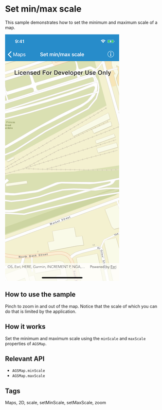 # Set min/max scale

This sample demonstrates how to set the minimum and maximum scale of a map.

![](image1.png)

## How to use the sample

Pinch to zoom in and out of the map. Notice that the scale of which you can do that is limited by the application.

## How it works

Set the minimum and maximum scale using the `minScale` and `maxScale` properties of `AGSMap`.

## Relevant API

 - `AGSMap.minScale`
 - `AGSMap.maxScale`

## Tags

Maps, 2D, scale, setMinScale, setMaxScale, zoom
